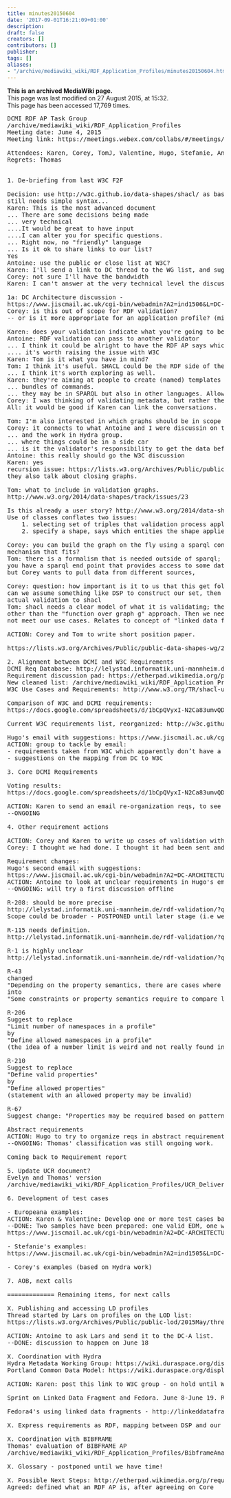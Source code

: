 ```yaml
---
title: minutes20150604
date: '2017-09-01T16:21:09+01:00'
description: 
draft: false
creators: []
contributors: []
publisher: 
tags: []
aliases:
- "/archive/mediawiki_wiki/RDF_Application_Profiles/minutes20150604.html"
---
```


 **This is an archived MediaWiki page.**  
This page was last modified on 27 August 2015, at 15:32.  
This page has been accessed 17,769 times.

<pre>DCMI RDF AP Task Group
/archive/mediawiki_wiki/RDF_Application_Profiles
Meeting date: June 4, 2015
Meeting link: https://meetings.webex.com/collabs/#/meetings/detail?uuid=MDAL0I2WSSY4CQBPV7OKXPJGYL-JV0D&amp;rnd=144925.55834

Attendees: Karen, Corey, TomJ, Valentine, Hugo, Stefanie, Antoine
Regrets: Thomas
    

1. De-briefing from last W3C F2F
 
Decision: use http://w3c.github.io/data-shapes/shacl/ as base for SHACL
still needs simple syntax...
Karen: This is the most advanced document
... There are some decisions being made
... very technical
....It would be great to have input
....I can alter you for specific questions.
... Right now, no "friendly" language
... Is it ok to share links to our list?
Yes
Antoine: use the public or close list at W3C?
Karen: I'll send a link to DC thread to the WG list, and suggest that we take the discussion to the W3C public list.
Corey: not sure I'll have the bandwidth
Karen: I can't answer at the very technical level the discussion is at now

1a: DC Architecture discussion - 
https://www.jiscmail.ac.uk/cgi-bin/webadmin?A2=ind1506&amp;L=DC-ARCHITECTURE&amp;F=&amp;S=&amp;P=725
Corey: is this out of scope for RDF validation? 
-- or is it more appropriate for an application profile? (mixing validation on content and validation on data)

Karen: does your validation indicate what you're going to be able to do with the object of the triple?
Antoine: RDF validation can pass to another validator
... I think it could be alright to have the RDF AP says which validator is called with say, the objects of a specific properties
.... it's worth raising the issue with W3C
Karen: Tom is it what you have in mind?
Tom: I think it's useful. SHACL could be the RDF side of the AP validation
... I think it's worth exploring as well.
Karen: they're aiming at people to create (named) templates
... bundles of commands.
... they may be in SPARQL but also in other languages. Allows to something that's more extensive than the base validation.
Corey: I was thinking of validating metadata, but rather the technical metadata where things have to be related to content.
All: it would be good if Karen can link the conversations.

Tom: I'm also interested in which graphs should be in scope for validation.
Corey: it connects to what Antoine and I were discussin on the list earlier
... and the work in Hydra group.
... where things could be in a side car
... is it the validator's responsibility to get the data before validation.
Antoine: this really should go the W3C discussion
Karen: yes
recursion issue: https://lists.w3.org/Archives/Public/public-data-shapes-wg/2015Mar/0461.html
they also talk about closing graphs.

Tom: what to include in validation graphs.
http://www.w3.org/2014/data-shapes/track/issues/23

Is this already a user story? http://www.w3.org/2014/data-shapes/wiki/User_Stories
Use of classes conflates two issues:
    1. selecting set of triples that validation process applies to - function over graph g
    2. specify a shape, says which entities the shape applies to (focus node)

Corey: you can build the graph on the fly using a sparql construct query - could that be the 
mechanism that fits?
Tom: there is a formalism that is needed outside of sparql; construct queries assume that
you have a sparql end point that provides access to some dataset;
but Corey wants to pull data from different sources, 

Corey: question: how important is it to us that this get folded into shacl -- or
can we assume something like DSP to construct our set, then outsource
actual validation to shacl
Tom: shacl needs a clear model of what it is validating; there may be models 
other than the "function over graph g" approach. Then we need to look at it; it may 
not meet our use cases. Relates to concept of "linked data fragments". 

ACTION: Corey and Tom to write short position paper.

https://lists.w3.org/Archives/Public/public-data-shapes-wg/2015Jun/0023.html

2. Alignment between DCMI and W3C Requirements
DCMI Req Database: http://lelystad.informatik.uni-mannheim.de/rdf-validation/
Requirement discussion pad: https://etherpad.wikimedia.org/p/requirements_analysis 
New cleaned list: /archive/mediawiki_wiki/RDF_Application_Profiles/Requirements
W3C Use Cases and Requirements: http://www.w3.org/TR/shacl-ucr/

Comparison of W3C and DCMI requirements:
https://docs.google.com/spreadsheets/d/1bCpQVyxI-N2Ca83umvQD8OKTdsDyG6Sz-E8Qo3v8ynM/

Current W3C requirements list, reorganized: http://w3c.github.io/data-shapes/data-shapes-ucr/

Hugo's email with suggestions: https://www.jiscmail.ac.uk/cgi-bin/webadmin?A2=DC-ARCHITECTURE;41aa27ca.1505
ACTION: group to tackle by email:
- requirements taken from W3C which apparently don’t have a match in DC
- suggestions on the mapping from DC to W3C

3. Core DCMI Requirements

Voting results:
https://docs.google.com/spreadsheets/d/1bCpQVyxI-N2Ca83umvQD8OKTdsDyG6Sz-E8Qo3v8ynM/

ACTION: Karen to send an email re-organization reqs, to see if the notion of 'core' help us to make things clearer
--ONGOING

4. Other requirement actions

ACTION: Corey and Karen to write up cases of validation with de-referencing or local caches, to be sent to W3C
Corey: I thought we had done. I thought it had been sent and they were not very interested. I will ask Karen for confirmation.

Requirement changes:
Hugo's second email with suggestions:
https://www.jiscmail.ac.uk/cgi-bin/webadmin?A2=DC-ARCHITECTURE;6a1f19cb.1505
ACTION: Antoine to look at unclear requirements in Hugo's email
--ONGOING: will try a first discussion offline

R-208: should be more precise
http://lelystad.informatik.uni-mannheim.de/rdf-validation/?q=node/415#comment-104
Scope could be broader - POSTPONED until later stage (i.e we can name the scope)?

R-115 needs definition.
http://lelystad.informatik.uni-mannheim.de/rdf-validation/?q=node/146#comment-106

R-1 is highly unclear
http://lelystad.informatik.uni-mannheim.de/rdf-validation/?q=node/1#comment-107

R-43
changed
"Depending on the property semantics, there are cases where two different literal values must have a specific ordering with respect to an operator"
into 
"Some constraints or property semantics require to compare literal values, based on order and/or (in)equality"

R-206
Suggest to replace
"Limit number of namespaces in a profile"
by 
"Define allowed namespaces in a profile"
(the idea of a number limit is weird and not really found in cases)

R-210 
Suggest to replace
"Define valid properties"
by
"Define allowed properties"
(statement with an allowed property may be invalid)

R-67
Suggest change: "Properties may be required based on patterns, such as" -&gt; "Descriptions and constraints may employ boolean combinations of properties, such as"

Abstract requirements
ACTION: Hugo to try to organize reqs in abstract requirements, trying to re-use Thomas' classification in the DB
--ONGOING: Thomas' classification was still ongoing work.

Coming back to Requirement report

5. Update UCR document?
Evelyn and Thomas' version
/archive/mediawiki_wiki/RDF_Application_Profiles/UCR_Deliverable

6. Development of test cases

- Europeana examples:
ACTION: Karen &amp; Valentine: Develop one or more test cases based on Europeana data
--DONE: Two samples have been prepared: one valid EDM, one with errors
https://www.jiscmail.ac.uk/cgi-bin/webadmin?A2=DC-ARCHITECTURE;e0ba3d12.1506

- Stefanie's examples:
https://www.jiscmail.ac.uk/cgi-bin/webadmin?A2=ind1505&amp;L=DC-ARCHITECTURE&amp;F=&amp;S=&amp;P=11705

- Corey's examples (based on Hydra work)

7. AOB, next calls

============= Remaining items, for next calls

X. Publishing and accessing LD profiles
Thread started by Lars on profiles on the LOD list:
https://lists.w3.org/Archives/Public/public-lod/2015May/thread.html ("Profiles in Linked Data")

ACTION: Antoine to ask Lars and send it to the DC-A list.
--DONE: discussion to happen on June 18

X. Coordination with Hydra
Hydra Metadata Working Group: https://wiki.duraspace.org/display/hydra/Hydra+Metadata+Working+Group
Portland Common Data Model: https://wiki.duraspace.org/display/FF/Portland+Common+Data+Model

ACTION: Karen: post this link to W3C group - on hold until W3C group gets to the right point

Sprint on Linked Data Fragment and Fedora. June 8-June 19. Right now we're unsure whether there will be validation-related requirements

Fedora4's using linked data fragments - http://linkeddatafragments.org/ ?

X. Express requirements as RDF, mapping between DSP and our requirements [on hold for W3C first specs]

X. Coordination with BIBFRAME
Thomas' evaluation of BIBFRAME AP
/archive/mediawiki_wiki/RDF_Application_Profiles/BibframeAnalysis

X. Glossary - postponed until we have time!

X. Possible Next Steps: http://etherpad.wikimedia.org/p/requirements_next_steps
Agreed: defined what an RDF AP is, after agreeing on Core
</pre>
